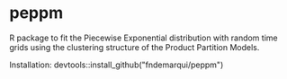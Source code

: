 # peppm
R package to fit the Piecewise Exponential distribution with random time grids using the clustering structure of the Product Partition Models.

Installation: devtools::install_github("fndemarqui/peppm")

